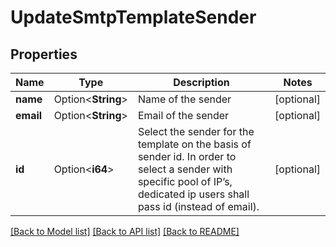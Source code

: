 # UpdateSmtpTemplateSender

## Properties

Name | Type | Description | Notes
------------ | ------------- | ------------- | -------------
**name** | Option<**String**> | Name of the sender | [optional]
**email** | Option<**String**> | Email of the sender | [optional]
**id** | Option<**i64**> | Select the sender for the template on the basis of sender id. In order to select a sender with specific pool of IP’s, dedicated ip users shall pass id (instead of email). | [optional]

[[Back to Model list]](../README.md#documentation-for-models) [[Back to API list]](../README.md#documentation-for-api-endpoints) [[Back to README]](../README.md)


